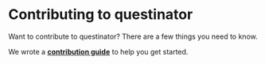 # Contributing to questinator

Want to contribute to questinator? There are a few things you need to know.  

We wrote a **[contribution guide](https://github.com/extreme-startup/questionator/wiki/Contributing)** to help you get started.
